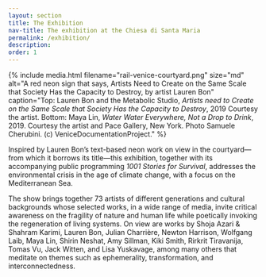```yaml
---
layout: section
title: The Exhibition
nav-title: The exhibition at the Chiesa di Santa Maria
permalink: /exhibition/
description:
order: 1
---
```


{% include media.html filename="rail-venice-courtyard.png" size="md" alt="A red neon sign that says, Artists Need to Create on the Same Scale that Society Has the Capacity to Destroy, by artist Lauren Bon" caption="Top: Lauren Bon and the Metabolic Studio, <em>Artists need to Create on the Same Scale that Society Has the Capacity to Destroy</em>, 2019 Courtesy the artist. Bottom: Maya Lin, <em>Water Water Everywhere, Not a Drop to Drink</em>, 2019. Courtesy the artist and Pace Gallery, New York. Photo Samuele Cherubini. (c) VeniceDocumentationProject." %}

<div class="margin-bottom-3 lead font-sans-lg tablet:font-sans-xl measure-4 text-light">Inspired by Lauren Bon’s text-based neon work on view in the courtyard—from which it borrows its title—this exhibition, together with its accompanying public programming <em>1001 Stories for Survival</em>, addresses the environmental crisis in the age of climate change, with a focus on the Mediterranean Sea.</div>

The show brings together 73 artists of different generations and cultural backgrounds whose selected works, in a wide range of media, invite critical awareness on the fragility of nature and human life while poetically invoking the regeneration of living systems. On view are works by Shoja Azari & Shahram Karimi, Lauren Bon, Julian Charrière, Newton Harrison, Wolfgang Laib, Maya Lin, Shirin Neshat, Amy Sillman, Kiki Smith, Rirkrit Tiravanija, Tomas Vu, Jack Witten, and Lisa Yuskavage, among many others that meditate on themes such as ephemerality, transformation, and interconnectedness.
